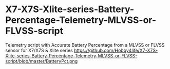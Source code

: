 # X7-X7S-Xlite-series-Battery-Percentage-Telemetry-MLVSS-or-FLVSS-script
Telemetry script with Accurate Battery Percentage from a MLVSS or FLVSS sensor for X7/X7S &amp; Xlite series
https://github.com/Hobby4life/X7-X7S-Xlite-series-Battery-Percentage-Telemetry-MLVSS-or-FLVSS-script/blob/master/BatteryPct.png

